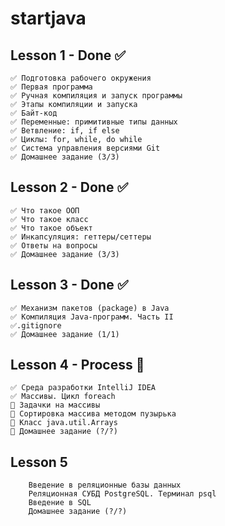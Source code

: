# startjava

## Lesson 1 - Done ✅
```
✅ Подготовка рабочего окружения
✅ Первая программа
✅ Ручная компиляция и запуск программы
✅ Этапы компиляции и запуска
✅ Байт-код
✅ Переменные: примитивные типы данных
✅ Ветвление: if, if else
✅ Циклы: for, while, do while
✅ Система управления версиями Git
✅ Домашнее задание (3/3)
```    
## Lesson 2 - Done ✅
```
✅ Что такое ООП
✅ Что такое класс
✅ Что такое объект
✅ Инкапсуляция: геттеры/сеттеры
✅ Ответы на вопросы
✅ Домашнее задание (3/3)
```    
## Lesson 3 - Done ✅
```
✅ Механизм пакетов (package) в Java
✅ Компиляция Java-программ. Часть II
✅.gitignore
✅ Домашнее задание (1/1)
```
## Lesson 4 - Process 🧐
```
✅ Среда разработки IntelliJ IDEA
✅ Массивы. Цикл foreach
🧐 Задачки на массивы
🧐 Сортировка массива методом пузырька
🧐 Класс java.util.Arrays
🧐 Домашнее задание (?/?)
```
## Lesson 5
```
    Введение в реляционные базы данных
    Реляционная СУБД PostgreSQL. Терминал psql
    Введение в SQL
    Домашнее задание (?/?)
```
